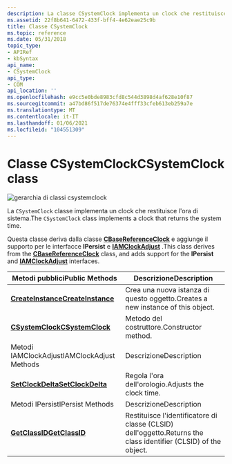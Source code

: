 ```yaml
---
description: La classe CSystemClock implementa un clock che restituisce l'ora di sistema.
ms.assetid: 22f8b641-6472-433f-bff4-4e62eae25c9b
title: Classe CSystemClock
ms.topic: reference
ms.date: 05/31/2018
topic_type:
- APIRef
- kbSyntax
api_name:
- CSystemClock
api_type:
- COM
api_location: ''
ms.openlocfilehash: e9cc5e0bde8983cfd8c544d3898d4af628e10f87
ms.sourcegitcommit: a47bd86f517de76374e4fff33cfeb613eb259a7e
ms.translationtype: MT
ms.contentlocale: it-IT
ms.lasthandoff: 01/06/2021
ms.locfileid: "104551309"
---
```

# <a name="csystemclock-class"></a><span data-ttu-id="2487b-103">Classe CSystemClock</span><span class="sxs-lookup"><span data-stu-id="2487b-103">CSystemClock class</span></span>

![gerarchia di classi csystemclock](images/sclock01.png)

<span data-ttu-id="2487b-105">La `CSystemClock` classe implementa un clock che restituisce l'ora di sistema.</span><span class="sxs-lookup"><span data-stu-id="2487b-105">The `CSystemClock` class implements a clock that returns the system time.</span></span>

<span data-ttu-id="2487b-106">Questa classe deriva dalla classe [**CBaseReferenceClock**](cbasereferenceclock.md) e aggiunge il supporto per le interfacce **IPersist** e [**IAMClockAdjust**](/windows/desktop/api/Strmif/nn-strmif-iamclockadjust) .</span><span class="sxs-lookup"><span data-stu-id="2487b-106">This class derives from the [**CBaseReferenceClock**](cbasereferenceclock.md) class, and adds support for the **IPersist** and [**IAMClockAdjust**](/windows/desktop/api/Strmif/nn-strmif-iamclockadjust) interfaces.</span></span>



| <span data-ttu-id="2487b-107">Metodi pubblici</span><span class="sxs-lookup"><span data-stu-id="2487b-107">Public Methods</span></span>                                        | <span data-ttu-id="2487b-108">Descrizione</span><span class="sxs-lookup"><span data-stu-id="2487b-108">Description</span></span>                                         |
|-------------------------------------------------------|-----------------------------------------------------|
| [<span data-ttu-id="2487b-109">**CreateInstance**</span><span class="sxs-lookup"><span data-stu-id="2487b-109">**CreateInstance**</span></span>](csystemclock-createinstance.md) | <span data-ttu-id="2487b-110">Crea una nuova istanza di questo oggetto.</span><span class="sxs-lookup"><span data-stu-id="2487b-110">Creates a new instance of this object.</span></span>              |
| [<span data-ttu-id="2487b-111">**CSystemClock**</span><span class="sxs-lookup"><span data-stu-id="2487b-111">**CSystemClock**</span></span>](csystemclock-csystemclock.md)     | <span data-ttu-id="2487b-112">Metodo del costruttore.</span><span class="sxs-lookup"><span data-stu-id="2487b-112">Constructor method.</span></span>                                 |
| <span data-ttu-id="2487b-113">Metodi IAMClockAdjust</span><span class="sxs-lookup"><span data-stu-id="2487b-113">IAMClockAdjust Methods</span></span>                                | <span data-ttu-id="2487b-114">Descrizione</span><span class="sxs-lookup"><span data-stu-id="2487b-114">Description</span></span>                                         |
| [<span data-ttu-id="2487b-115">**SetClockDelta**</span><span class="sxs-lookup"><span data-stu-id="2487b-115">**SetClockDelta**</span></span>](csystemclock-setclockdelta.md)   | <span data-ttu-id="2487b-116">Regola l'ora dell'orologio.</span><span class="sxs-lookup"><span data-stu-id="2487b-116">Adjusts the clock time.</span></span>                             |
| <span data-ttu-id="2487b-117">Metodi IPersist</span><span class="sxs-lookup"><span data-stu-id="2487b-117">IPersist Methods</span></span>                                      | <span data-ttu-id="2487b-118">Descrizione</span><span class="sxs-lookup"><span data-stu-id="2487b-118">Description</span></span>                                         |
| [<span data-ttu-id="2487b-119">**GetClassID**</span><span class="sxs-lookup"><span data-stu-id="2487b-119">**GetClassID**</span></span>](csystemclock-getclassid.md)         | <span data-ttu-id="2487b-120">Restituisce l'identificatore di classe (CLSID) dell'oggetto.</span><span class="sxs-lookup"><span data-stu-id="2487b-120">Returns the class identifier (CLSID) of the object.</span></span> |



 

 

 



